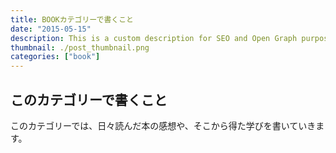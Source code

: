```yaml
---
title: BOOKカテゴリーで書くこと
date: "2015-05-15"
description: This is a custom description for SEO and Open Graph purposes, rather than the default generated excerpt. Simply add a description field to the frontmatter.
thumbnail: ./post_thumbnail.png
categories: ["book"]
---
```


## このカテゴリーで書くこと

このカテゴリーでは、日々読んだ本の感想や、そこから得た学びを書いていきます。
